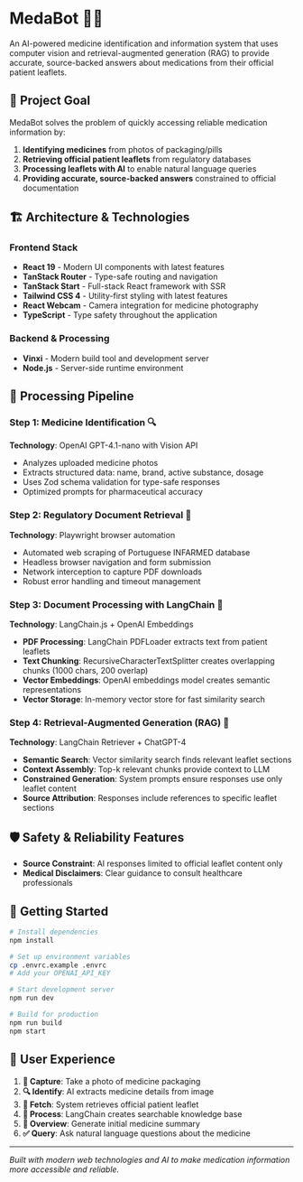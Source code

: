 # MedaBot 🤖💊

An AI-powered medicine identification and information system that uses computer vision and retrieval-augmented generation (RAG) to provide accurate, source-backed answers about medications from their official patient leaflets.

## 🎯 Project Goal

MedaBot solves the problem of quickly accessing reliable medication information by:

1. **Identifying medicines** from photos of packaging/pills
2. **Retrieving official patient leaflets** from regulatory databases
3. **Processing leaflets with AI** to enable natural language queries
4. **Providing accurate, source-backed answers** constrained to official documentation

## 🏗️ Architecture & Technologies

### Frontend Stack

- **React 19** - Modern UI components with latest features
- **TanStack Router** - Type-safe routing and navigation
- **TanStack Start** - Full-stack React framework with SSR
- **Tailwind CSS 4** - Utility-first styling with latest features
- **React Webcam** - Camera integration for medicine photography
- **TypeScript** - Type safety throughout the application

### Backend & Processing

- **Vinxi** - Modern build tool and development server
- **Node.js** - Server-side runtime environment

## 🔄 Processing Pipeline

### Step 1: Medicine Identification 🔍

**Technology**: OpenAI GPT-4.1-nano with Vision API

- Analyzes uploaded medicine photos
- Extracts structured data: name, brand, active substance, dosage
- Uses Zod schema validation for type-safe responses
- Optimized prompts for pharmaceutical accuracy

### Step 2: Regulatory Document Retrieval 📄

**Technology**: Playwright browser automation

- Automated web scraping of Portuguese INFARMED database
- Headless browser navigation and form submission
- Network interception to capture PDF downloads
- Robust error handling and timeout management

### Step 3: Document Processing with LangChain 🤖

**Technology**: LangChain.js + OpenAI Embeddings

- **PDF Processing**: LangChain PDFLoader extracts text from patient leaflets
- **Text Chunking**: RecursiveCharacterTextSplitter creates overlapping chunks (1000 chars, 200 overlap)
- **Vector Embeddings**: OpenAI embeddings model creates semantic representations
- **Vector Storage**: In-memory vector store for fast similarity search

### Step 4: Retrieval-Augmented Generation (RAG) 📝

**Technology**: LangChain Retriever + ChatGPT-4

- **Semantic Search**: Vector similarity search finds relevant leaflet sections
- **Context Assembly**: Top-k relevant chunks provide context to LLM
- **Constrained Generation**: System prompts ensure responses use only leaflet content
- **Source Attribution**: Responses include references to specific leaflet sections

## 🛡️ Safety & Reliability Features

- **Source Constraint**: AI responses limited to official leaflet content only
- **Medical Disclaimers**: Clear guidance to consult healthcare professionals

## 🚀 Getting Started

```bash
# Install dependencies
npm install

# Set up environment variables
cp .envrc.example .envrc
# Add your OPENAI_API_KEY

# Start development server
npm run dev

# Build for production
npm run build
npm start
```

## 📱 User Experience

1. **📸 Capture**: Take a photo of medicine packaging
2. **🔍 Identify**: AI extracts medicine details from image
3. **📄 Fetch**: System retrieves official patient leaflet
4. **🤖 Process**: LangChain creates searchable knowledge base
5. **📝 Overview**: Generate initial medicine summary
6. **✅ Query**: Ask natural language questions about the medicine

---

_Built with modern web technologies and AI to make medication information more accessible and reliable._

